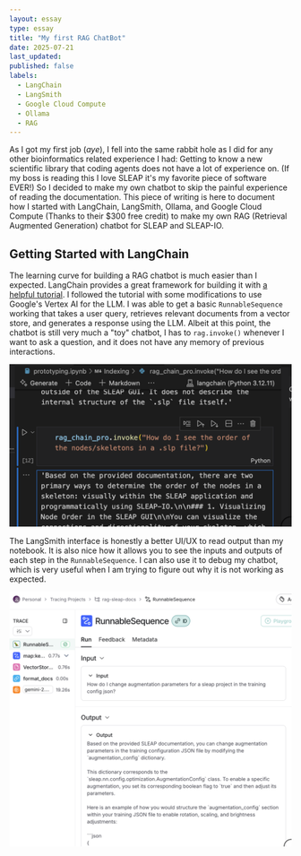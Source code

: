 ```yaml
---
layout: essay
type: essay
title: "My first RAG ChatBot"
date: 2025-07-21
last_updated: 
published: false
labels:
  - LangChain
  - LangSmith
  - Google Cloud Compute
  - Ollama
  - RAG
---
```


As I got my first job (*aye*), I fell into the same rabbit hole as I did for any other bioinformatics related experience I had: Getting to know a new scientific library that coding agents does not have a lot of experience on. (If my boss is reading this I love SLEAP it's my favorite piece of software EVER!) So I decided to make my own chatbot to skip the painful experience of reading the documentation. This piece of writing is here to document how I started with LangChain, LangSmith, Ollama, and Google Cloud Compute (Thanks to their $300 free credit) to make my own RAG (Retrieval Augmented Generation) chatbot for SLEAP and SLEAP-IO.

## Getting Started with LangChain

The learning curve for building a RAG chatbot is much easier than I expected. LangChain provides a great framework for building it with [a helpful tutorial](https://github.com/langchain-ai/rag-from-scratch). I followed the tutorial with some modifications to use Google's Vertex AI for the LLM. I was able to get a basic `RunnableSequence` working that takes a user query, retrieves relevant documents from a vector store, and generates a response using the LLM. Albeit at this point, the chatbot is still very much a "toy" chatbot, I has to `rag.invoke()` whenever I want to ask a question, and it does not have any memory of previous interactions.

<img src="/img/my-first-rag/prototype-notebook.png" alt="A screenshot of jupyter notebook" class="img-fluid mb-3" />

The LangSmith interface is honestly a better UI/UX to read output than my notebook. It is also nice how it allows you to see the inputs and outputs of each step in the `RunnableSequence`. I can also use it to debug my chatbot, which is very useful when I am trying to figure out why it is not working as expected.

<img src="/img/my-first-rag/prototype-langsmith.png" alt="A screenshot of LangSmith" class="img-fluid mb-3" />
